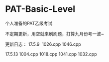 # PAT-Basic-Level
个人准备的PAT乙级考试

不定期更新，用空就来刷刷题，打算九月份考一波~

更新日志：
17.5.9  1026.cpp  1046.cpp

17.5.13 1004.cpp  1018.cpp  1041.cpp  1032.cpp

